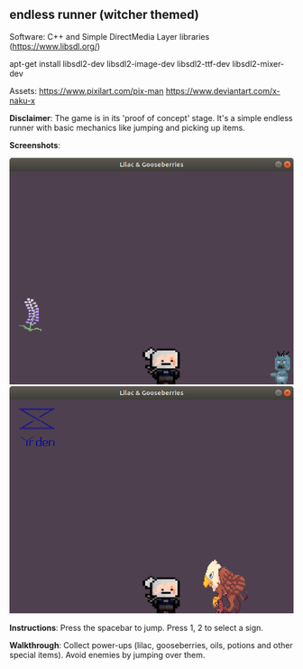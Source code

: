 <h2>endless runner (witcher themed)</h2>

Software: C++ and Simple DirectMedia Layer libraries (https://www.libsdl.org/)

apt-get install libsdl2-dev libsdl2-image-dev libsdl2-ttf-dev libsdl2-mixer-dev

Assets: https://www.pixilart.com/pix-man
	https://www.deviantart.com/x-naku-x

**Disclaimer**: The game is in its 'proof of concept' stage. It's a simple endless runner with basic mechanics like jumping and picking up items.

**Screenshots**:

![In-game-shot](lilac_runner1.png)
![In-game-shot-gryphon](lilac_runner2.png)


**Instructions**: Press the spacebar to jump. Press 1, 2 to select a sign.

**Walkthrough**: Collect power-ups (lilac, gooseberries, oils, potions and other special items). Avoid enemies by jumping over them.
